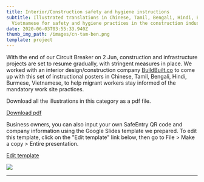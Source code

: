 ```yaml
---
title: Interior/Construction safety and hygiene instructions
subtitle: Illustrated translations in Chinese, Tamil, Bengali, Hindi, Burmese,
  Vietnamese for safety and hygiene practices in the construction industry.
date: 2020-06-03T03:55:33.940Z
thumb_img_path: /images/cn-tam-ben.png
template: project
---
```

<title>Interior/Construction safety and hygiene instructions - VisualAid</title>
<meta name="title" content="Interior/Construction safety and hygiene instructions - VisualAid" />
<meta name="description" content="Illustrated translations in Chinese, Tamil, Bengali, Hindi, Burmese, Vietnamese for safety and hygiene practices in the construction industry." /><link rel="canonical" href="https://visualaid.sg/projects/interior-construction-safety-and-hygiene-instructions/" />

<meta property="og:type" content="article" />
<meta property="og:url" content="https://visualaid.sg/projects/interior-construction-safety-and-hygiene-instructions/" />
<meta property="og:title" content="Interior/Construction safety and hygiene instructions - VisualAid" />
<meta property="og:description" content="Illustrated translations in Chinese, Tamil, Bengali, Hindi, Burmese, Vietnamese for safety and hygiene practices in the construction industry." />
<meta property="og:image" content="https://visualaid.sg/images/open_graph_construction.png" />

<meta property="twitter:card" content="summary_large_image" />
<meta property="twitter:url" content="https://visualaid.sg/projects/interior-construction-safety-and-hygiene-instructions/" />
<meta property="twitter:title" content="Interior/Construction safety and hygiene instructions - VisualAid" />
<meta property="twitter:description" content="Illustrated translations in Chinese, Tamil, Bengali, Hindi, Burmese, Vietnamese for safety and hygiene practices in the construction industry." />
<meta property="twitter:image" content="https://visualaid.sg/images/open_graph_construction.png" />

With the end of our Circuit Breaker on 2 Jun, construction and infrastructure projects are set to resume gradually, with stringent measures in place. We worked with an interior design/construction company <a href="https://www.buildbuilt.co/" target="_blank" rel="noopener">BuildBuilt.co</a> to come up with this set of instructional posters in Chinese, Tamil, Bengali, Hindi, Burmese, Vietnamese, to help migrant workers stay informed of the mandatory work site practices.  

Download all the illustrations in this category as a pdf file.

<a class="button" id="download-button" href="https://bit.ly/visualaid-constructionsafety-pdf" target="_blank" rel="noopener" style="margin-bottom: 0.75em;">Download pdf</a>

Business owners, you can also input your own SafeEntry QR code and company information using the Google Slides template we prepared. To edit this template, click on the "Edit template" link below, then go to File > Make a copy > Entire presentation.

<a class="button" id="download-button" href="https://bit.ly/visualaid-constructionsafety-googleslides" target="_blank" rel="noopener" style="margin-bottom: 0.75em;">Edit template</a>

![](/images/interiors-construction-safety-hygiene.png)

<hr/>